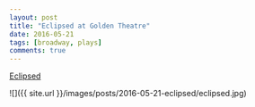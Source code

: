 ```yaml
---
layout: post
title: "Eclipsed at Golden Theatre"
date: 2016-05-21
tags: [broadway, plays]
comments: true
---
```

[Eclipsed](http://www.eclipsedbroadway.com)

![]({{ site.url }}/images/posts/2016-05-21-eclipsed/eclipsed.jpg)

